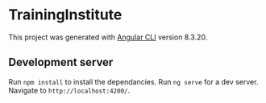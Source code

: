 # TrainingInstitute

This project was generated with [Angular CLI](https://github.com/angular/angular-cli) version 8.3.20.

## Development server

Run `npm install` to install the dependancies.
Run `ng serve` for a dev server. Navigate to `http://localhost:4200/`.


